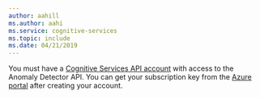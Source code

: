 ```yaml
---
author: aahill
ms.author: aahi
ms.service: cognitive-services
ms.topic: include
ms.date: 04/21/2019
---
```


You must have a [Cognitive Services API account](../articles/cognitive-services/cognitive-services-apis-create-account.md) with access to the Anomaly Detector API. You can get your subscription key from the [Azure portal](../articles/cognitive-services/cognitive-services-apis-create-account.md#get-the-keys-for-your-subscription) after creating your account.
